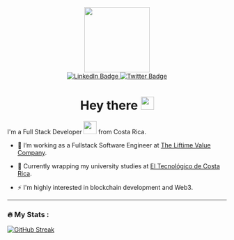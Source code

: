 <div id="header" align="center">
  <img src="https://media.giphy.com/media/Dh5q0sShxgp13DwrvG/giphy.gif" width="150"/>
  <div id="badges">
    <a href="https://www.linkedin.com/in/daniel-bejarano-alfaro-18a283206/">
      <img src="https://img.shields.io/badge/LinkedIn-blue?style=for-the-badge&logo=linkedin&logoColor=white" alt="LinkedIn Badge"/>
    </a>
    <a href="https://twitter.com/lil_beja">
      <img src="https://img.shields.io/badge/Twitter-blue?style=for-the-badge&logo=twitter&logoColor=white" alt="Twitter Badge"/>
    </a>
  </div>
  <img src="https://komarev.com/ghpvc/?username=dbejarano820&style=flat-square&color=blue" alt=""/>
  <h1>
    Hey there
    <img src="https://media.giphy.com/media/hvRJCLFzcasrR4ia7z/giphy.gif" width="30px"/>
  </h1>
</div>

I'm a Full Stack Developer <img src="https://media.giphy.com/media/WUlplcMpOCEmTGBtBW/giphy.gif" width="30"> from Costa Rica.
- :telescope: I’m working as a Fullstack Software Engineer at [The Liftime Value Company](https://www.ltvco.com/).

- :seedling: Currently wrapping my university studies at [El Tecnológico de Costa Rica](https://www.tec.ac.cr/).

- :zap: I'm highly interested in blockchain development and Web3.

---

### :fire: My Stats :
[![GitHub Streak](http://github-readme-streak-stats.herokuapp.com?user=dbejarano820&theme=dark&background=000000)](https://git.io/streak-stats)
